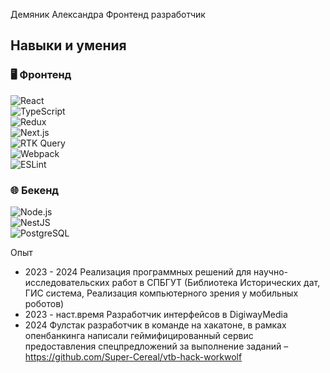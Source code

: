 Демяник Александра
Фронтенд разработчик

## Навыки и умения  

### 🖥️ Фронтенд  
![React](https://img.shields.io/badge/React-20232A?style=flat&logo=react&logoColor=61DAFB)  
![TypeScript](https://img.shields.io/badge/TypeScript-007ACC?style=flat&logo=typescript&logoColor=white)  
![Redux](https://img.shields.io/badge/Redux-764ABC?style=flat&logo=redux&logoColor=white)  
![Next.js](https://img.shields.io/badge/Next.js-000000?style=flat&logo=next.js&logoColor=white)  
![RTK Query](https://img.shields.io/badge/RTK%20Query-764ABC?style=flat&logo=redux&logoColor=white)  
![Webpack](https://img.shields.io/badge/Webpack-8DD6F9?style=flat&logo=webpack&logoColor=white)  
![ESLint](https://img.shields.io/badge/ESLint-4B32C3?style=flat&logo=eslint&logoColor=white)  

### 🌐 Бекенд  
![Node.js](https://img.shields.io/badge/Node.js-339933?style=flat&logo=node.js&logoColor=white)  
![NestJS](https://img.shields.io/badge/NestJS-E0234E?style=flat&logo=nestjs&logoColor=white)  
![PostgreSQL](https://img.shields.io/badge/PostgreSQL-316192?style=flat&logo=postgresql&logoColor=white)  


Опыт
- 2023 - 2024
Реализация программных решений для научно-исследовательских работ в СПБГУТ (Библиотека Исторических дат, ГИС система, Реализация компьютерного зрения у мобильных роботов)
- 2023 - наст.время
Разработчик интерфейсов в DigiwayMedia
- 2024
Фулстак разработчик в команде на хакатоне, в рамках опенбанкинга написали геймифицированный сервис предоставления спецпредложений за выполнение заданий – https://github.com/Super-Cereal/vtb-hack-workwolf


<!--
**AlexandraDDD/AlexandraDDD** is a ✨ _special_ ✨ repository because its `README.md` (this file) appears on your GitHub profile.

Here are some ideas to get you started:

- 🔭 I’m currently working on ...
- 🌱 I’m currently learning ...
- 👯 I’m looking to collaborate on ...
- 🤔 I’m looking for help with ...
- 💬 Ask me about ...
- 📫 How to reach me: ...
- 😄 Pronouns: ...
- ⚡ Fun fact: ...
-->
